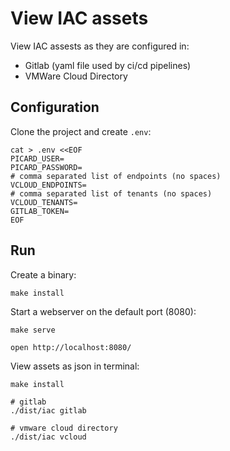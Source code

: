 # View IAC assets

View IAC assests as they are configured in:
- Gitlab (yaml file used by ci/cd pipelines)
- VMWare Cloud Directory

## Configuration

Clone the project and create `.env`:

```shell
cat > .env <<EOF
PICARD_USER=
PICARD_PASSWORD=
# comma separated list of endpoints (no spaces)
VCLOUD_ENDPOINTS=
# comma separated list of tenants (no spaces)
VCLOUD_TENANTS=
GITLAB_TOKEN=
EOF
```

## Run

Create a binary:

```shell
make install
```

Start a webserver on the default port (8080):

```shell
make serve

open http://localhost:8080/
```


View assets as json in terminal:

```shell
make install

# gitlab
./dist/iac gitlab

# vmware cloud directory
./dist/iac vcloud
```